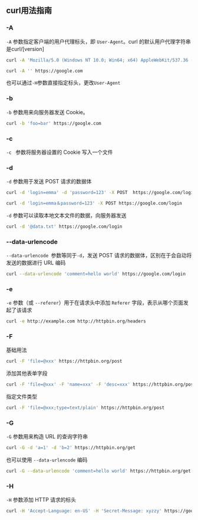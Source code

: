 ## curl用法指南

### -A

`-A` 参数指定客户端的用户代理标头，即 `User-Agent`。curl 的默认用户代理字符串是curl/[version]

```bash
curl -A 'Mozilla/5.0 (Windows NT 10.0; Win64; x64) AppleWebKit/537.36 (KHTML, like Gecko) Chrome/76.0.3809.100 Safari/537.36' https://google.com
```

```bash
curl -A '' https://google.com
```

也可以通过`-H`参数直接指定标头，更改`User-Agent`

### -b

`-b` 参数用来向服务器发送 Cookie。

```bash
curl -b 'foo=bar' https://google.com
```

### -c

`-c ` 参数将服务器设置的 Cookie 写入一个文件

### -d

`-d` 参数用于发送 POST 请求的数据体

```bash
curl -d 'login=emma' -d 'password=123' -X POST  https://google.com/login
```

```bash
curl -d 'login=emma＆password=123' -X POST https://google.com/login
```

`-d` 参数可以读取本地文本文件的数据，向服务器发送

```bash
curl -d '@data.txt' https://google.com/login
```

### --data-urlencode

`--data-urlencode `参数等同于`-d`，发送 POST 请求的数据体，区别在于会自动将发送的数据进行 URL 编码

```bash
curl --data-urlencode 'comment=hello world' https://google.com/login
```

### -e

`-e` 参数（或 `--referer`）用于在请求头中添加 `Referer` 字段，表示从哪个页面发起了该请求

```bash
curl -e http://example.com http://httpbin.org/headers
```

### -F

基础用法

```bash
curl -F 'file=@xxx' https://httpbin.org/post
```

添加其他表单字段

```bash
curl -F 'file=@xxx' -F 'name=xxx' -F 'desc=xxx' https://httpbin.org/post
```

指定文件类型

```bash
curl -F 'file=@xxx;type=text/plain' https://httpbin.org/post
```

### -G

`-G` 参数用来构造 URL 的查询字符串

```bash
curl -G -d 'a=1' -d 'b=2' https://httpbin.org/get
```

也可以使用 `--data-urlencode` 编码

```bash
curl -G --data-urlencode 'comment=hello world' https://httpbin.org/get
```

### -H

`-H` 参数添加 HTTP 请求的标头

```bash
curl -H 'Accept-Language: en-US' -H 'Secret-Message: xyzzy' https://google.com
```